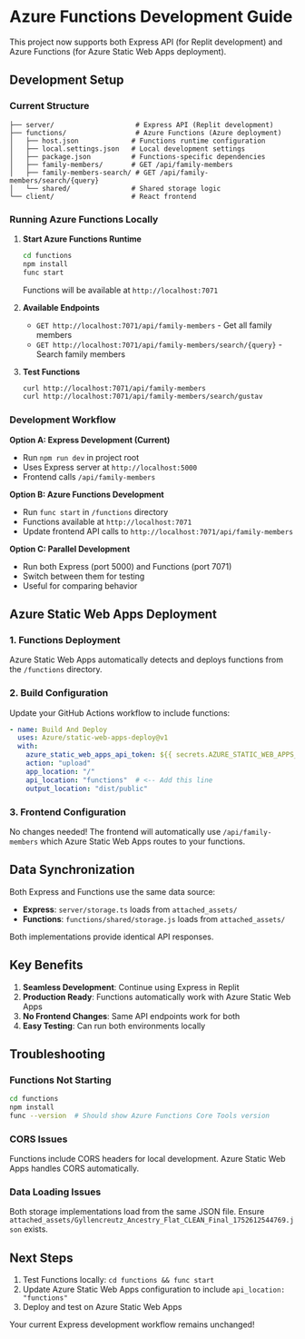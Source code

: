 # Azure Functions Development Guide

This project now supports both Express API (for Replit development) and Azure Functions (for Azure Static Web Apps deployment).

## Development Setup

### Current Structure
```
├── server/                    # Express API (Replit development)
├── functions/                 # Azure Functions (Azure deployment)
│   ├── host.json             # Functions runtime configuration
│   ├── local.settings.json   # Local development settings
│   ├── package.json          # Functions-specific dependencies
│   ├── family-members/       # GET /api/family-members
│   ├── family-members-search/ # GET /api/family-members/search/{query}
│   └── shared/               # Shared storage logic
└── client/                   # React frontend
```

### Running Azure Functions Locally

1. **Start Azure Functions Runtime**
   ```bash
   cd functions
   npm install
   func start
   ```
   Functions will be available at `http://localhost:7071`

2. **Available Endpoints**
   - `GET http://localhost:7071/api/family-members` - Get all family members
   - `GET http://localhost:7071/api/family-members/search/{query}` - Search family members

3. **Test Functions**
   ```bash
   curl http://localhost:7071/api/family-members
   curl http://localhost:7071/api/family-members/search/gustav
   ```

### Development Workflow

**Option A: Express Development (Current)**
- Run `npm run dev` in project root
- Uses Express server at `http://localhost:5000`
- Frontend calls `/api/family-members`

**Option B: Azure Functions Development**
- Run `func start` in `/functions` directory
- Functions available at `http://localhost:7071`
- Update frontend API calls to `http://localhost:7071/api/family-members`

**Option C: Parallel Development**
- Run both Express (port 5000) and Functions (port 7071)
- Switch between them for testing
- Useful for comparing behavior

## Azure Static Web Apps Deployment

### 1. Functions Deployment
Azure Static Web Apps automatically detects and deploys functions from the `/functions` directory.

### 2. Build Configuration
Update your GitHub Actions workflow to include functions:

```yaml
- name: Build And Deploy
  uses: Azure/static-web-apps-deploy@v1
  with:
    azure_static_web_apps_api_token: ${{ secrets.AZURE_STATIC_WEB_APPS_API_TOKEN }}
    action: "upload"
    app_location: "/"
    api_location: "functions"  # <-- Add this line
    output_location: "dist/public"
```

### 3. Frontend Configuration
No changes needed! The frontend will automatically use `/api/family-members` which Azure Static Web Apps routes to your functions.

## Data Synchronization

Both Express and Functions use the same data source:
- **Express**: `server/storage.ts` loads from `attached_assets/`
- **Functions**: `functions/shared/storage.js` loads from `attached_assets/`

Both implementations provide identical API responses.

## Key Benefits

1. **Seamless Development**: Continue using Express in Replit
2. **Production Ready**: Functions automatically work with Azure Static Web Apps
3. **No Frontend Changes**: Same API endpoints work for both
4. **Easy Testing**: Can run both environments locally

## Troubleshooting

### Functions Not Starting
```bash
cd functions
npm install
func --version  # Should show Azure Functions Core Tools version
```

### CORS Issues
Functions include CORS headers for local development. Azure Static Web Apps handles CORS automatically.

### Data Loading Issues
Both storage implementations load from the same JSON file. Ensure `attached_assets/Gyllencreutz_Ancestry_Flat_CLEAN_Final_1752612544769.json` exists.

## Next Steps

1. Test Functions locally: `cd functions && func start`
2. Update Azure Static Web Apps configuration to include `api_location: "functions"`
3. Deploy and test on Azure Static Web Apps

Your current Express development workflow remains unchanged!